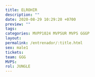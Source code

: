 ```yaml
---
title: ELROHIR
description: ""
date: 2020-08-29 10:29:20 +0700
preview: ""
tags: 
categories: MVPP1024 MVPSUR MVPS GGGP
layout: 
permalink: /entrenador/:title.html
sex: male1
tickets: 
team: GGG
MVPS: 
rol: JUNGLE
---
```

